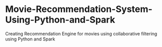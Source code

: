 # Movie-Recommendation-System-Using-Python-and-Spark
Creating Recommendation Engine for movies using collaborative filtering using Python and Spark

